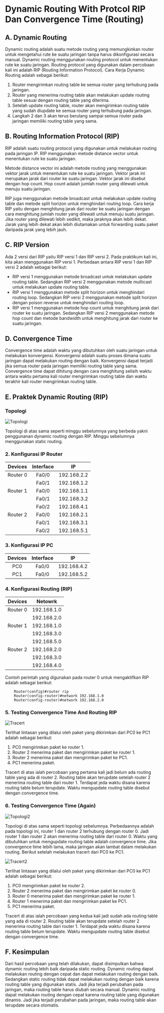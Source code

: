 # Dynamic Routing With Protcol RIP Dan Convergence Time (Routing)

## A. Dynamic Routing

Dynamic routing adalah suatu metode routing yang memungkinkan router untuk mengetahui rute ke suatu jaringan tanpa harus dikonfigurasi secara manual. Dynamic routing menggunakan routing protocol untuk menentukan rute ke suatu jaringan. Routing protocol yang digunakan dalam percobaan kali ini adalah RIP (Routing Information Protocol). Cara Kerja Dynamic Routing adalah sebagai berikut:

1. Router mengirimkan routing table ke semua router yang terhubung pada jaringan.
2. Router yang menerima routing table akan melakukan update routing table sesuai dengan routing table yang diterima.
3. Setelah update routing table, router akan mengirimkan routing table yang sudah diupdate ke semua router yang terhubung pada jaringan.
4. Langkah 2 dan 3 akan terus berulang sampai semua router pada jaringan memiliki routing table yang sama.

## B. Routing Information Protocol (RIP)

RIP adalah suatu routing protocol yang digunakan untuk melakukan routing pada jaringan IP. RIP menggunakan metode distance vector untuk menentukan rute ke suatu jaringan.

Metode distance vector ini adalah metode routing yang menggunakan vektor jarak untuk menentukan rute ke suatu jaringan. Vektor jarak ini merupakan jarak dari router ke suatu jaringan. Vektor jarak ini disebut dengan hop count. Hop count adalah jumlah router yang dilewati untuk menuju suatu jaringan.

RIP juga menggunakan metode broadcast untuk melakukan update routing table dan metode split horizon untuk menghindari routing loop. Cara kerja RIP yaitu dengan menghitung jarak dari router ke suatu jaringan dengan cara menghitung jumlah router yang dilewati untuk menuju suatu jaringan. Jika router yang dilewati lebih sedikit, maka jaraknya akan lebih dekat. Jarak yang lebih dekat akan lebih diutamakan untuk forwarding suatu paket daripada jarak yang lebih jauh.

## C. RIP Version

Ada 2 versi dari RIP yaitu RIP versi 1 dan RIP versi 2. Pada praktikum kali ini, kita akan menggunakan RIP versi 1. Perbedaan antara RIP versi 1 dan RIP versi 2 adalah sebagai berikut:

- RIP versi 1 menggunakan metode broadcast untuk melakukan update routing table. Sedangkan RIP versi 2 menggunakan metode multicast untuk melakukan update routing table.
- RIP versi 1 menggunakan metode split horizon untuk menghindari routing loop. Sedangkan RIP versi 2 menggunakan metode split horizon dengan poison reverse untuk menghindari routing loop.
- RIP versi 1 menggunakan metode hop count untuk menghitung jarak dari router ke suatu jaringan. Sedangkan RIP versi 2 menggunakan metode hop count dan metode bandwidth untuk menghitung jarak dari router ke suatu jaringan.

## D. Convergence Time

Convergence time adalah waktu yang dibutuhkan oleh suatu jaringan untuk melakukan konvergensi. Konvergensi adalah suatu proses dimana suatu jaringan dapat melakukan routing dengan baik. Konvergensi dapat terjadi jika semua router pada jaringan memiliki routing table yang sama. Convergence time dapat dihitung dengan cara menghitung selisih waktu antara waktu pertama kali router mengirimkan routing table dan waktu terakhir kali router mengirimkan routing table.

## E. Praktek Dynamic Routing (RIP)

### Topologi

![Topologi](assets/Topologi.png)

Topologi di atas sama seperti minggu sebelumnya yang berbeda yakni penggunanan dynamic routing dengan RIP. Minggu sebelumnya menggunakan static routing.

### 2. Konfigurasi IP Router

| Devices  | Interface |     IP      |
| :------: | :-------: | :---------: |
| Router 0 |   Fa0/0   | 192.168.2.2 |
|          |   Fa0/1   | 192.168.1.2 |
| Router 1 |   Fa0/0   | 192.168.1.1 |
|          |   Fa0/1   | 192.168.3.2 |
|          |   Fa0/2   | 192.168.4.1 |
| Router 2 |   Fa0/0   | 192.168.2.1 |
|          |   Fa0/1   | 192.168.3.1 |
|          |   Fa0/2   | 192.168.5.1 |

### 3. Konfigurasi IP PC

| Devices | Interface |     IP      |
| :-----: | :-------: | :---------: |
|   PC0   |   Fa0/0   | 192.168.4.2 |
|   PC1   |   Fa0/0   | 192.168.5.2 |

### 4. Konfigurasi Routing (RIP)

| Devices  |   Netowrk   |
| :------: | :---------: |
| Router 0 | 192.168.1.0 |
|          | 192.168.2.0 |
| Router 1 | 192.168.1.0 |
|          | 192.168.3.0 |
|          | 192.168.5.0 |
| Router 2 | 192.168.2.0 |
|          | 192.168.3.0 |
|          | 192.168.4.0 |

Contoh perintah yang digunakan pada router 0 untuk mengaktifkan RIP adalah sebagai berikut:

        Router(config)#router rip
        Router(config-router)#network 192.168.1.0
        Router(config-router)#network 192.168.2.0

### 5. Testing Convergence Time And Routing RIP

![Tracert](assets/Tracert.png)

Terlihat lintasan yang dilalui oleh paket yang dikirimkan dari PC0 ke PC1 adalah sebagai berikut:

1. PC0 mengirimkan paket ke router 1.
2. Router 2 menerima paket dan mengirimkan paket ke router 1.
3. Router 2 menerima paket dan mengirimkan paket ke PC1.
4. PC1 menerima paket.

Tracert di atas ialah percobaan yang pertama kali jadi belum ada routing table yang ada di router 2. Routing table akan terupdate setelah router 2 menerima routing table dari router 1. Terdapat jeda waktu disana karena routing table belum terupdate. Waktu mengupdate routing table disebut dengan convergence time.

### 6. Testing Convergence Time (Again)

![Topologi2](assets/Topologi2.png)

Topologi di atas sama seperti topologi sebelumnya. Perbedaannya adalah pada topologi ini, router 1 dan router 2 terhubung dengan router 0. Jadi router 1 dan router 2 akan menerima routing table dari router 0. Waktu yang dibutuhkan untuk mengupdate routing table adalah convergence time. Jika convergence time lebih lama, maka jaringan akan lambat dalam melakukan routing. Berikut setelah melakukan tracert dari PC0 ke PC1.

![Tracert2](assets/Tracert2.png)

Terlihat lintasan yang dilalui oleh paket yang dikirimkan dari PC0 ke PC1 adalah sebagai berikut:

1. PC0 mengirimkan paket ke router 2.
2. Router 2 menerima paket dan mengirimkan paket ke router 0.
3. Router 0 menerima paket dan mengirimkan paket ke router 1.
4. Router 1 menerima paket dan mengirimkan paket ke PC1.
5. PC1 menerima paket.

Tracert di atas ialah percobaan yang kedua kali jadi sudah ada routing table yang ada di router 2. Routing table akan terupdate setelah router 2 menerima routing table dari router 1. Terdapat jeda waktu disana karena routing table belum terupdate. Waktu mengupdate routing table disebut dengan convergence time.

## F. Kesimpulan



Dari hasil percobaan yang telah dilakukan, dapat disimpulkan bahwa dynamic routing lebih baik daripada static routing. Dynamic routing dapat melakukan routing dengan cepat dan dapat melakukan routing dengan baik. Sedangkan static routing tidak dapat melakukan routing dengan baik karena routing table yang digunakan statis. Jadi jika terjadi perubahan pada jaringan, maka routing table harus diubah secara manual. Dynamic routing dapat melakukan routing dengan cepat karena routing table yang digunakan dinamis. Jadi jika terjadi perubahan pada jaringan, maka routing table akan terupdate secara otomatis.
